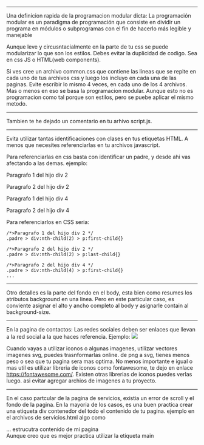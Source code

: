 -------------------------------------------------------------------------------------------
Una definicion rapida de la programacion modular dicta:
La programación modular es un paradigma de programación que consiste en dividir un programa en módulos o subprogramas con el fin de hacerlo más legible y manejable

Aunque leve y circusntacialmente en la parte de tu css se puede modularizar lo que son los estilos.
Debes evitar la duplicidad de codigo. Sea en css JS o HTML(web components).

Si ves cree un archivo common.css que contiene las lineas que se repite en cada uno de tus archivos css y luego los incluyo en cada una de las paginas. Evite escribir lo mismo 4 veces, en cada uno de los 4 archivos. Mas o menos en eso se basa la programacion modular. Aunque esto no es programacion como tal porque son estilos, pero se puebe aplicar el mismo metodo.

-------------------------------------------------------------------------------------------

Tambien te he dejado un comentario en tu arhivo script.js.

-------------------------------------------------------------------------------------------

Evita utilizar tantas identificaciones con clases en tus etiquetas HTML.
A menos que necesites referenciarlas en tu archivos javascript.

Para referenciarlas en css basta con identificar un padre, y desde ahi vas afectando a las demas. 
ejemplo:

<div class='padre'>
    <div></div>
    <div>
        <p>Paragrafo 1 del hijo div 2</p>
        <p>Paragrafo 2 del hijo div 2</p>
    </div>
    <div></div>
    <div>
        <p>Paragrafo 1 del hijo div 4</p>
        <p>Paragrafo 2 del hijo div 4</p>
    </div>
</div>

Para referenciarlos en CSS seria:

```
/*>Paragrafo 1 del hijo div 2 */
.padre > div:nth-child(2) > p:first-child{}

/*>Paragrafo 2 del hijo div 2 */
.padre > div:nth-child(2) > p:last-child{}

/*>Paragrafo 2 del hijo div 4 */
.padre > div:nth-child(4) > p:first-child{} 
...
```

-------------------------------------------------------------------------------------------

Otro detalles es la parte del fondo en el body, esta bien como resumes los atributos background en una linea.
Pero en este particular caso, es conviente asignar el alto y ancho completo al body y asignarle contain al background-size.

-------------------------------------------------------------------------------------------

En la pagina de contactos:
Las redes sociales deben ser enlaces que llevan a la red social a la que haces referencia.
Ejemplo:
<a href='facebook.com' target="_blank">
    <img src="facebook-image.jpg" />
</a>

Cuando vayas a utilizar iconos o algunas imagenes, utilizar vectores imagenes svg, puedes trasnformarlas online. de png a svg, tienes menos peso o sea que tu pagina sera mas optima.
No menos importante e igual o mas util es utilizar libreria de iconos como fontawesome, te dejo en enlace https://fontawesome.com/.
Existen otras librerias de iconos puedes verlas luego. asi evitar agregar archios de imagenes a tu proyecto.


-------------------------------------------------------------------------------------------
En el caso partcular de la pagina de servicios, existia un error de scroll y el fondo de la pagina.
En la mayoria de los casos, es una buen practica crear una etiqueta div contenedor del todo el contenido de tu pagina.
ejemplo en el archivos de servicios.html
algo como <div class='container'>... estrucutra contenido de mi pagina</div>
Aunque creo que es mejor practica utilizar la etiqueta main
<main></main>